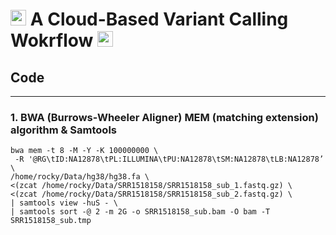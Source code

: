 # <img src="https://raw.githubusercontent.com/Tarikul-Islam-Anik/Telegram-Animated-Emojis/main/Objects/Books.webp" alt="Books" width="25" height="25" /> A Cloud-Based Variant Calling Wokrflow <img src="https://raw.githubusercontent.com/Tarikul-Islam-Anik/Telegram-Animated-Emojis/main/Objects/Books.webp" alt="Books" width="25" height="25" />

## Code
---
### 1. BWA (Burrows-Wheeler Aligner) MEM (matching extension) algorithm & Samtools

```
bwa mem -t 8 -M -Y -K 100000000 \
 -R '@RG\tID:NA12878\tPL:ILLUMINA\tPU:NA12878\tSM:NA12878\tLB:NA12878’ \
/home/rocky/Data/hg38/hg38.fa \
<(zcat /home/rocky/Data/SRR1518158/SRR1518158_sub_1.fastq.gz) \
<(zcat /home/rocky/Data/SRR1518158/SRR1518158_sub_2.fastq.gz) \
| samtools view -huS - \
| samtools sort -@ 2 -m 2G -o SRR1518158_sub.bam -O bam -T SRR1518158_sub.tmp
```
